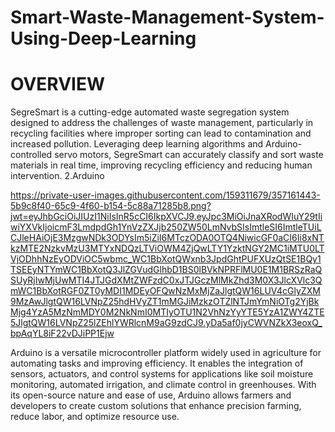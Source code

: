 # Smart-Waste-Management-System-Using-Deep-Learning
# OVERVIEW
SegreSmart is a cutting-edge automated waste segregation system designed to address the challenges of waste management, particularly in recycling facilities where improper sorting can lead to contamination and increased pollution. Leveraging deep learning algorithms and Arduino-controlled servo motors, SegreSmart can accurately classify and sort waste materials in real time, improving recycling efficiency and reducing human intervention.
2.Arduino

https://private-user-images.githubusercontent.com/159311679/357161443-5b9c8f40-65c9-4f60-b154-5c88a71285b8.png?jwt=eyJhbGciOiJIUzI1NiIsInR5cCI6IkpXVCJ9.eyJpc3MiOiJnaXRodWIuY29tIiwiYXVkIjoicmF3LmdpdGh1YnVzZXJjb250ZW50LmNvbSIsImtleSI6ImtleTUiLCJleHAiOjE3MzgwNDk3ODYsIm5iZiI6MTczODA0OTQ4NiwicGF0aCI6Ii8xNTkzMTE2NzkvMzU3MTYxNDQzLTViOWM4ZjQwLTY1YzktNGY2MC1iMTU0LTVjODhhNzEyODViOC5wbmc_WC1BbXotQWxnb3JpdGhtPUFXUzQtSE1BQy1TSEEyNTYmWC1BbXotQ3JlZGVudGlhbD1BS0lBVkNPRFlMU0E1M1BRSzRaQSUyRjIwMjUwMTI4JTJGdXMtZWFzdC0xJTJGczMlMkZhd3M0X3JlcXVlc3QmWC1BbXotRGF0ZT0yMDI1MDEyOFQwNzMxMjZaJlgtQW16LUV4cGlyZXM9MzAwJlgtQW16LVNpZ25hdHVyZT1mMGJiMzkzOTZlNTJmYmNiOTg2YjBkMjg4YzA5MzNmMDY0M2NkNmI0MTIyOTU1N2VhNzYyYTE5YzA1ZWY4ZTE5JlgtQW16LVNpZ25lZEhlYWRlcnM9aG9zdCJ9.yDa5af0jyCWVNZkX3eoxQ_bpAqYL8iF22vDJiPP1Ejw

Arduino is a versatile microcontroller platform widely used in agriculture for automating tasks and improving efficiency. It enables the integration of sensors, actuators, and control systems for applications like soil moisture monitoring, automated irrigation, and climate control in greenhouses. With its open-source nature and ease of use, Arduino allows farmers and developers to create custom solutions that enhance precision farming, reduce labor, and optimize resource use.
